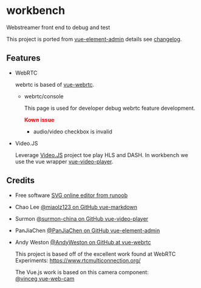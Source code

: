 # workbench
Webstreamer front end to debug and test

This project is ported from [vue-element-admin](https://github.com/PanJiaChen/vue-element-admin) details see [changelog](./CHANGELOG.md).


## Features

* WebRTC

  webrtc is based of [vue-webrtc](https://github.com/westonsoftware/vue-webrtc).
  
  * webrtc/console
    
    This page is used for developer debug webrtc feature development.

    <font color=#ff0000>**Kown issue**</font>

    - audio/video checkbox is invalid





* Video.JS

  Leverage [Video.JS](videojs.com) project toe play HLS and DASH. In workbench we use the vue wrapper
  [vue-video-player](https://github.com/surmon-china/vue-video-player).
  









## Credits
* Free software [SVG online editor from runoob](https://c.runoob.com/more/svgeditor)

* Chao Lee [@miaolz123 on GitHub vue-markdown](https://github.com/miaolz123/vue-markdown)

* Surmon [@surmon-china on GitHub vue-video-player](https://github.com/surmon-china/vue-video-player)

* PanJiaChen  [@PanJiaChen on GitHub vue-element-admin](https://github.com/PanJiaChen/vue-element-admin) 

* Andy Weston [@AndyWeston on GitHub at vue-webrtc](https://github.com/westonsoftware)

  This project is based off of the excellent work found at WebRTC Experiments:
https://www.rtcmulticonnection.org/


  The Vue.js work is based on this camera component:  
[@vinceg vue-web-cam](https://github.com/vinceg/vue-web-cam)


